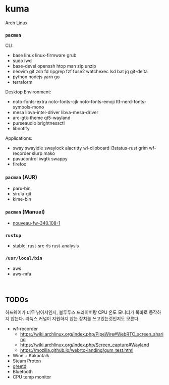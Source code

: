kuma
========
Arch Linux

### `pacman`
CLI:

- base linux linux-firmware grub
- sudo iwd
- base-devel openssh htop man zip unzip
- neovim git zsh fd ripgrep fzf fuse2 watchexec lsd bat jq git-delta
- python nodejs yarn go
- terraform

Desktop Environment:

- noto-fonts-extra noto-fonts-cjk noto-fonts-emoji ttf-nerd-fonts-symbols-mono
- mesa libva-intel-driver libva-mesa-driver
- arc-gtk-theme qt5-wayland
- purseaudio brightnessctl
- libnotify

Applications:

- sway swayidle swaylock alacritty wl-clipboard i3status-rust grim wf-recorder slurp mako
- pavucontrol iwgtk swappy
- firefox

### `pacman` (AUR)
- paru-bin
- sirula-git
- kime-bin

### `pacman` (Manual)
- [nouveau-fw-340.108-1](https://github.com/simnalamburt/PKGBUILD/tree/main/nouveau-fw)

### `rustup`
- stable: rust-src rls rust-analysis

### `/usr/local/bin`
- aws
- aws-mfa

&nbsp;

TODOs
--------
하드웨어가 너무 낡아서인지, 블루투스 드라이버랑 CPU 온도 모니터가 똑바로
동작하지 않는다. 리눅스 커널이 지원하지 않는 장치를 쓰고있는것인지도 모른다.

- wf-recorder
  - https://wiki.archlinux.org/index.php/PipeWire#WebRTC_screen_sharing
  - https://wiki.archlinux.org/index.php/Screen_capture#Wayland
  - https://mozilla.github.io/webrtc-landing/gum_test.html
- Wine + Kakaotalk
- Steam Proton
- [greetd](https://git.sr.ht/~kennylevinsen/greetd)
- Bluetooth
- CPU temp monitor
